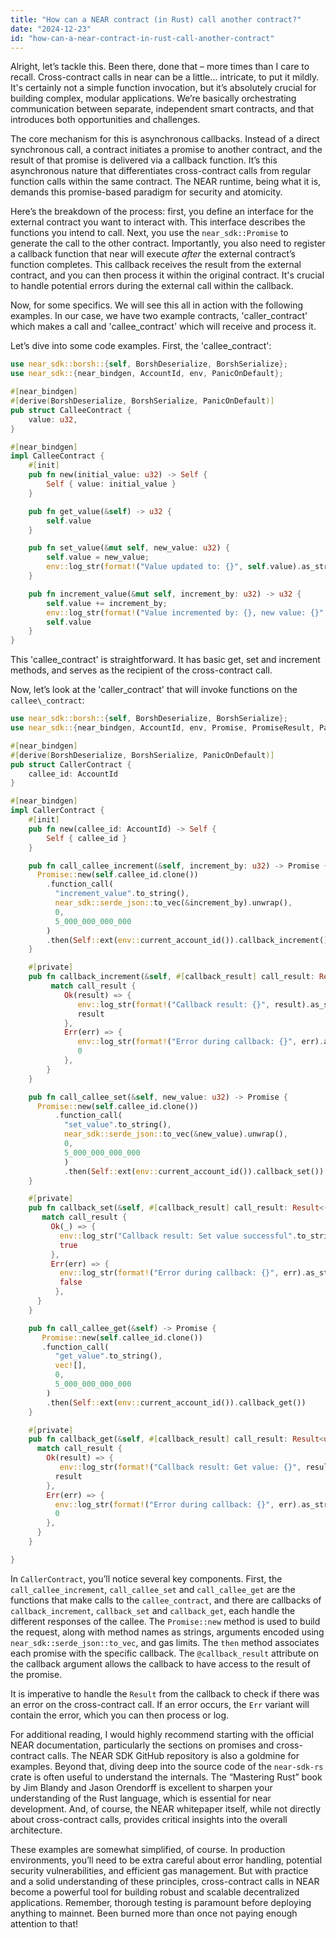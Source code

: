 ```yaml
---
title: "How can a NEAR contract (in Rust) call another contract?"
date: "2024-12-23"
id: "how-can-a-near-contract-in-rust-call-another-contract"
---
```


Alright, let’s tackle this. Been there, done that – more times than I care to recall. Cross-contract calls in near can be a little… intricate, to put it mildly. It's certainly not a simple function invocation, but it’s absolutely crucial for building complex, modular applications. We’re basically orchestrating communication between separate, independent smart contracts, and that introduces both opportunities and challenges.

The core mechanism for this is asynchronous callbacks. Instead of a direct synchronous call, a contract initiates a promise to another contract, and the result of that promise is delivered via a callback function. It’s this asynchronous nature that differentiates cross-contract calls from regular function calls within the same contract. The NEAR runtime, being what it is, demands this promise-based paradigm for security and atomicity.

Here’s the breakdown of the process: first, you define an interface for the external contract you want to interact with. This interface describes the functions you intend to call. Next, you use the `near_sdk::Promise` to generate the call to the other contract. Importantly, you also need to register a callback function that near will execute *after* the external contract’s function completes. This callback receives the result from the external contract, and you can then process it within the original contract. It's crucial to handle potential errors during the external call within the callback.

Now, for some specifics. We will see this all in action with the following examples. In our case, we have two example contracts, 'caller\_contract' which makes a call and 'callee\_contract' which will receive and process it.

Let’s dive into some code examples. First, the 'callee\_contract':

```rust
use near_sdk::borsh::{self, BorshDeserialize, BorshSerialize};
use near_sdk::{near_bindgen, AccountId, env, PanicOnDefault};

#[near_bindgen]
#[derive(BorshDeserialize, BorshSerialize, PanicOnDefault)]
pub struct CalleeContract {
    value: u32,
}

#[near_bindgen]
impl CalleeContract {
    #[init]
    pub fn new(initial_value: u32) -> Self {
        Self { value: initial_value }
    }

    pub fn get_value(&self) -> u32 {
        self.value
    }

    pub fn set_value(&mut self, new_value: u32) {
        self.value = new_value;
        env::log_str(format!("Value updated to: {}", self.value).as_str());
    }

    pub fn increment_value(&mut self, increment_by: u32) -> u32 {
        self.value += increment_by;
        env::log_str(format!("Value incremented by: {}, new value: {}", increment_by, self.value).as_str());
        self.value
    }
}
```

This 'callee\_contract' is straightforward. It has basic get, set and increment methods, and serves as the recipient of the cross-contract call.

Now, let’s look at the 'caller\_contract' that will invoke functions on the `callee\_contract`:

```rust
use near_sdk::borsh::{self, BorshDeserialize, BorshSerialize};
use near_sdk::{near_bindgen, AccountId, env, Promise, PromiseResult, PanicOnDefault};

#[near_bindgen]
#[derive(BorshDeserialize, BorshSerialize, PanicOnDefault)]
pub struct CallerContract {
    callee_id: AccountId
}

#[near_bindgen]
impl CallerContract {
    #[init]
    pub fn new(callee_id: AccountId) -> Self {
        Self { callee_id }
    }

    pub fn call_callee_increment(&self, increment_by: u32) -> Promise {
      Promise::new(self.callee_id.clone())
        .function_call(
          "increment_value".to_string(),
          near_sdk::serde_json::to_vec(&increment_by).unwrap(),
          0,
          5_000_000_000_000
        )
        .then(Self::ext(env::current_account_id()).callback_increment())
    }

    #[private]
    pub fn callback_increment(&self, #[callback_result] call_result: Result<u32, near_sdk::PromiseError>) -> u32 {
         match call_result {
            Ok(result) => {
               env::log_str(format!("Callback result: {}", result).as_str());
               result
            },
            Err(err) => {
               env::log_str(format!("Error during callback: {}", err).as_str());
               0
            },
        }
    }

    pub fn call_callee_set(&self, new_value: u32) -> Promise {
      Promise::new(self.callee_id.clone())
          .function_call(
            "set_value".to_string(),
            near_sdk::serde_json::to_vec(&new_value).unwrap(),
            0,
            5_000_000_000_000
            )
            .then(Self::ext(env::current_account_id()).callback_set())
    }

    #[private]
    pub fn callback_set(&self, #[callback_result] call_result: Result<(), near_sdk::PromiseError>) -> bool {
       match call_result {
         Ok(_) => {
           env::log_str("Callback result: Set value successful".to_string().as_str());
           true
         },
         Err(err) => {
           env::log_str(format!("Error during callback: {}", err).as_str());
           false
          },
      }
    }

    pub fn call_callee_get(&self) -> Promise {
       Promise::new(self.callee_id.clone())
       .function_call(
          "get_value".to_string(),
          vec![],
          0,
          5_000_000_000_000
        )
        .then(Self::ext(env::current_account_id()).callback_get())
    }

    #[private]
    pub fn callback_get(&self, #[callback_result] call_result: Result<u32, near_sdk::PromiseError>) -> u32 {
      match call_result {
        Ok(result) => {
           env::log_str(format!("Callback result: Get value: {}", result).as_str());
          result
        },
        Err(err) => {
          env::log_str(format!("Error during callback: {}", err).as_str());
          0
        },
      }
    }

}
```

In `CallerContract`, you’ll notice several key components. First, the `call_callee_increment`, `call_callee_set` and `call_callee_get` are the functions that make calls to the `callee_contract`, and there are callbacks of `callback_increment`, `callback_set` and `callback_get`, each handle the different responses of the callee. The `Promise::new` method is used to build the request, along with method names as strings, arguments encoded using `near_sdk::serde_json::to_vec`, and gas limits. The `then` method associates each promise with the specific callback. The `@callback_result` attribute on the callback argument allows the callback to have access to the result of the promise.

It is imperative to handle the `Result` from the callback to check if there was an error on the cross-contract call. If an error occurs, the `Err` variant will contain the error, which you can then process or log.

For additional reading, I would highly recommend starting with the official NEAR documentation, particularly the sections on promises and cross-contract calls. The NEAR SDK GitHub repository is also a goldmine for examples. Beyond that, diving deep into the source code of the `near-sdk-rs` crate is often useful to understand the internals. The “Mastering Rust” book by Jim Blandy and Jason Orendorff is excellent to sharpen your understanding of the Rust language, which is essential for near development. And, of course, the NEAR whitepaper itself, while not directly about cross-contract calls, provides critical insights into the overall architecture.

These examples are somewhat simplified, of course. In production environments, you’ll need to be extra careful about error handling, potential security vulnerabilities, and efficient gas management. But with practice and a solid understanding of these principles, cross-contract calls in NEAR become a powerful tool for building robust and scalable decentralized applications. Remember, thorough testing is paramount before deploying anything to mainnet. Been burned more than once not paying enough attention to that!
